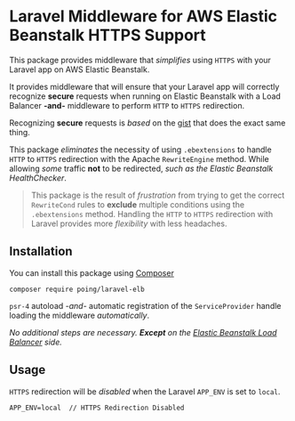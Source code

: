 # Laravel Middleware for AWS Elastic Beanstalk HTTPS Support

This package provides middleware that *simplifies* using `HTTPS` with your Laravel app on AWS Elastic Beanstalk.

It provides middleware that will ensure that your Laravel app will correctly recognize **secure** requests when running on Elastic Beanstalk with a Load Balancer **-and-** middleware to perform `HTTP` to `HTTPS` redirection.

Recognizing **secure** requests is *based* on the [gist](https://gist.github.com/peppeocchi/4f522663d7e88029daeba833c835df3d) that does the exact same thing.

This package *eliminates* the necessity of using `.ebextensions` to handle `HTTP` to `HTTPS` redirection with the Apache `RewriteEngine` method.  While allowing *some* traffic **not** to be redirected, *such as the Elastic Beanstalk HealthChecker*.

> This package is the result of *frustration* from trying to get the correct `RewriteCond` rules to **exclude** multiple conditions using the `.ebextensions` method.  Handling the `HTTP` to `HTTPS` redirection with Laravel provides more *flexibility* with less headaches.

## Installation
You can install this package using [Composer](https://getcomposer.org/)
```
composer require poing/laravel-elb
```

`psr-4` autoload *-and-* automatic registration of the `ServiceProvider` handle loading the middleware *automatically*.  

*No additional steps are necessary.  **Except** on the [Elastic Beanstalk Load Balancer](http://docs.aws.amazon.com/elasticbeanstalk/latest/dg/configuring-https-elb.html) side.* 

## Usage

`HTTPS` redirection will be *disabled* when the Laravel `APP_ENV` is set to `local`.

```
APP_ENV=local  // HTTPS Redirection Disabled
```

